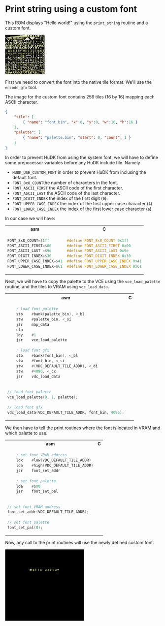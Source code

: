 # Print string using a custom font

This ROM displays "Hello world!" using the `print_string` routine and a custom font.

![custom font](../../data/2_custom_font/font.png)

First we need to convert the font into the native tile format. We'll use the `encode_gfx` tool.

The image for the custom font contains 256 tiles (16 by 16) mapping each ASCII character.
```json
{
    "tile": [
        { "name": "font.bin", "x":0, "y":0, "w":16, "h":16 }
    ],
    "palette": [
        { "name": "palette.bin", "start": 0, "count": 1 }
    ]
}
```

In order to prevent HuDK from using the system font, we will have to define some prepocessor variables before any HuDK include file.
Namely 
* `HUDK_USE_CUSTOM_FONT` in order to prevent HuDK from inclusing the default font.
* `FONT_8x8_COUNT`the number of characters in the font.
* `FONT_ASCII_FIRST` the ASCII code of the first character.
* `FONT_ASCII_LAST` the ASCII code of the last character.
* `FONT_DIGIT_INDEX` the index of the first digit (`0`). 
* `FONT_UPPER_CASE_INDEX` the index of the first upper case character (`A`). 
* `FONT_LOWER_CASE_INDEX` the index of the first lower case character (`a`). 

In our case we will have:

<table>
<tr><th>asm</th><th>C</th></tr>
<tr><td>

```asm
FONT_8x8_COUNT=$1ff
FONT_ASCII_FIRST=$00
FONT_ASCII_LAST =$9e
FONT_DIGIT_INDEX=$30
FONT_UPPER_CASE_INDEX=$41
FONT_LOWER_CASE_INDEX=$61
```

</td>
<td>

```c
#define FONT_8x8_COUNT 0x1ff
#define FONT_ASCII_FIRST 0x00
#define FONT_ASCII_LAST 0x9e
#define FONT_DIGIT_INDEX 0x30
#define FONT_UPPER_CASE_INDEX 0x41
#define FONT_LOWER_CASE_INDEX 0x61
```

</td></tr>
</table>

Next, we will have to copy the palette to the VCE using the `vce_load_palette` routine, and the tiles to VRAM using `vdc_load_data`.
<table>
<tr><th>asm</th><th>C</th></tr>
<tr><td>

```asm
    ; load font palette
    stb    #bank(palette_bin), <_bl
    stw    #palette_bin, <_si
    jsr    map_data
    cla
    ldy    #1
    jsr    vce_load_palette

    ; load font gfx
    stb    #bank(font_bin), <_bl
    stw    #font_bin, <_si
    stw    #(VDC_DEFAULT_TILE_ADDR), <_di
    stw    #4096, <_cx
    jsr    vdc_load_data
```

</td></tr>
<tr><td>

```C
// load font palette
vce_load_palette(0, 1, palette);

// load font gfx
vdc_load_data(VDC_DEFAULT_TILE_ADDR, font_bin, 4096);
```

</td></tr>
</table>


We then have to tell the print routines where the font is located in VRAM and which palette to use.
<table>
<tr><th>asm</th><th>C</th></tr>
<tr><td>

```asm
    ; set font VRAM address
    ldx    #low(VDC_DEFAULT_TILE_ADDR)
    lda    #high(VDC_DEFAULT_TILE_ADDR)
    jsr    font_set_addr

    ; set font palette
    lda    #$00
    jsr    font_set_pal
```

</td></tr>
<tr><td>

```C
// set font VRAM address
font_set_addr(VDC_DEFAULT_TILE_ADDR);

// set font palette
font_set_pal(0);
```

</td></tr>
</table>

Now, any call to the print routines will use the newly defined custom font.

![screenshot](screenshot.png)

